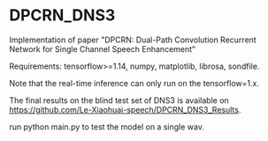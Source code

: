 # DPCRN_DNS3
Implementation of paper "DPCRN: Dual-Path Convolution Recurrent Network for Single Channel Speech Enhancement"

Requirements:
tensorflow>=1.14,
numpy,
matplotlib,
librosa,
sondfile.  

Note that the real-time inference can only run on the tensorflow=1.x. 

The final results on the blind test set of DNS3 is available on https://github.com/Le-Xiaohuai-speech/DPCRN_DNS3_Results.

run python main.py to test the model on a single wav.
